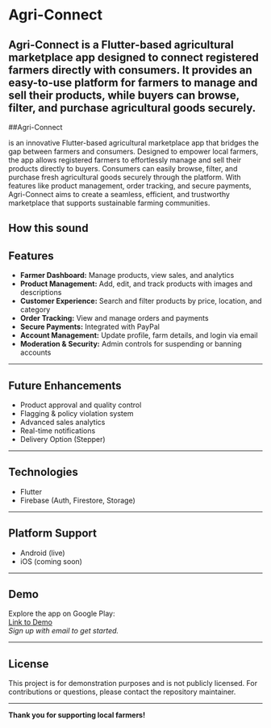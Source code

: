 # Agri-Connect

**Agri-Connect** is a Flutter-based agricultural marketplace app designed to connect registered farmers directly with consumers. It provides an easy-to-use platform for farmers to manage and sell their products, while buyers can browse, filter, and purchase agricultural goods securely.
---

##Agri-Connect

is an innovative Flutter-based agricultural marketplace app that bridges the gap between farmers and consumers. Designed to empower local farmers, the app allows registered farmers to effortlessly manage and sell their products directly to buyers. Consumers can easily browse, filter, and purchase fresh agricultural goods securely through the platform. With features like product management, order tracking, and secure payments, Agri-Connect aims to create a seamless, efficient, and trustworthy marketplace that supports sustainable farming communities.

How this sound
---

## Features

- **Farmer Dashboard:** Manage products, view sales, and analytics
- **Product Management:** Add, edit, and track products with images and descriptions
- **Customer Experience:** Search and filter products by price, location, and category
- **Order Tracking:** View and manage orders and payments
- **Secure Payments:** Integrated with PayPal
- **Account Management:** Update profile, farm details, and login via email
- **Moderation & Security:** Admin controls for suspending or banning accounts

---

## Future Enhancements

- Product approval and quality control
- Flagging & policy violation system
- Advanced sales analytics
- Real-time notifications
- Delivery Option (Stepper)

---

## Technologies

- Flutter
- Firebase (Auth, Firestore, Storage)

---

## Platform Support

- Android (live)
- iOS (coming soon)

---

## Demo

Explore the app on Google Play:  
[Link to Demo](https://play.google.com/apps/internaltest/4700552093081602257)  
*Sign up with email to get started.*

---

## License

This project is for demonstration purposes and is not publicly licensed. For contributions or questions, please contact the repository maintainer.

---

**Thank you for supporting local farmers!**